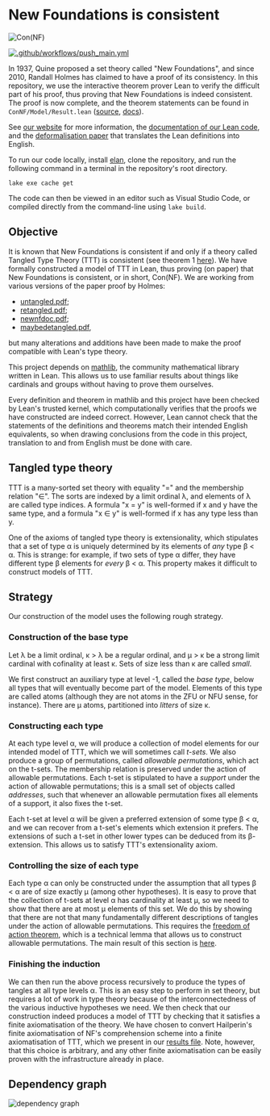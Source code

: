 # New Foundations is consistent

![Con(NF)](https://leanprover-community.github.io/con-nf/social/ConNF%20social.png)

[![.github/workflows/push_main.yml](https://github.com/leanprover-community/con-nf/actions/workflows/push_main.yml/badge.svg)](https://github.com/leanprover-community/con-nf/actions/workflows/push_main.yml)

In 1937, Quine proposed a set theory called "New Foundations", and since 2010, Randall Holmes has claimed to have a proof of its consistency.
In this repository, we use the interactive theorem prover Lean to verify the difficult part of his proof, thus proving that New Foundations is indeed consistent.
The proof is now complete, and the theorem statements can be found in `ConNF/Model/Result.lean` ([source](https://github.com/leanprover-community/con-nf/blob/main/ConNF/Model/Result.lean), [docs](https://leanprover-community.github.io/con-nf/doc/ConNF/Model/Result.html)).

See [our website](https://leanprover-community.github.io/con-nf/) for more information, the [documentation of our Lean code](https://leanprover-community.github.io/con-nf/doc/), and the [deformalisation paper](https://zeramorphic.github.io/con-nf-paper/main.l.pdf) that translates the Lean definitions into English.

To run our code locally, install [elan](https://github.com/leanprover/elan), clone the repository, and run the following command in a terminal in the repository's root directory.
```
lake exe cache get
```
The code can then be viewed in an editor such as Visual Studio Code, or compiled directly from the command-line using `lake build`.

## Objective

It is known that New Foundations is consistent if and only if a theory called Tangled Type Theory (TTT) is consistent (see theorem 1 [here](https://randall-holmes.github.io/Papers/tangled.pdf)).
We have formally constructed a model of TTT in Lean, thus proving (on paper) that New Foundations is consistent, or in short, Con(NF).
We are working from various versions of the paper proof by Holmes:

- [untangled.pdf](https://randall-holmes.github.io/Nfproof/untangled.pdf);
- [retangled.pdf](https://randall-holmes.github.io/Nfproof/retangled.pdf);
- [newnfdoc.pdf](https://randall-holmes.github.io/Nfproof/newnfdoc.pdf);
- [maybedetangled.pdf](https://randall-holmes.github.io/Nfproof/maybedetangled.pdf),

but many alterations and additions have been made to make the proof compatible with Lean's type theory.

This project depends on [mathlib](https://github.com/leanprover-community/mathlib4), the community mathematical library written in Lean.
This allows us to use familiar results about things like cardinals and groups without having to prove them ourselves.

Every definition and theorem in mathlib and this project have been checked by Lean's trusted kernel, which computationally verifies that the proofs we have constructed are indeed correct.
However, Lean cannot check that the statements of the definitions and theorems match their intended English equivalents, so when drawing conclusions from the code in this project, translation to and from English must be done with care.

## Tangled type theory

TTT is a many-sorted set theory with equality "=" and the membership relation "∈".
The sorts are indexed by a limit ordinal λ, and elements of λ are called type indices.
A formula "x = y" is well-formed if x and y have the same type, and a formula "x ∈ y" is well-formed if x has any type less than y.

One of the axioms of tangled type theory is extensionality, which stipulates that a set of type α is uniquely determined by its elements of *any* type β < α.
This is strange: for example, if two sets of type α differ, they have different type β elements for *every* β < α.
This property makes it difficult to construct models of TTT.

## Strategy

Our construction of the model uses the following rough strategy.

### Construction of the base type

Let λ be a limit ordinal, κ > λ be a regular ordinal, and μ > κ be a strong limit cardinal with cofinality at least κ.
Sets of size less than κ are called *small*.

We first construct an auxiliary type at level -1, called the *base type*, below all types that will eventually become part of the model.
Elements of this type are called atoms (although they are not atoms in the ZFU or NFU sense, for instance).
There are μ atoms, partitioned into *litters* of size κ.

### Constructing each type

At each type level α, we will produce a collection of model elements for our intended model of TTT, which we will sometimes call *t-sets*.
We also produce a group of permutations, called *allowable permutations*, which act on the t-sets.
The membership relation is preserved under the action of allowable permutations.
Each t-set is stipulated to have a *support* under the action of allowable permutations; this is a small set of objects called *addresses*, such that whenever an allowable permutation fixes all elements of a support, it also fixes the t-set.

Each t-set at level α will be given a preferred extension of some type β < α, and we can recover from a t-set's elements which extension it prefers.
The extensions of such a t-set in other lower types can be deduced from its β-extension.
This allows us to satisfy TTT's extensionality axiom.

### Controlling the size of each type

Each type α can only be constructed under the assumption that all types β < α are of size exactly μ (among other hypotheses).
It is easy to prove that the collection of t-sets at level α has cardinality at least μ, so we need to show that there are at most μ elements of this set.
We do this by showing that there are not that many fundamentally different descriptions of tangles under the action of allowable permutations.
This requires the [freedom of action theorem](https://leanprover-community.github.io/con-nf/doc/ConNF/FOA/Result.html#ConNF.StructApprox.freedom_of_action), which is a technical lemma that allows us to construct allowable permutations.
The main result of this section is [here](https://leanprover-community.github.io/con-nf/doc/ConNF/Counting/Conclusions.html#ConNF.mk_tSet).

### Finishing the induction

We can then run the above process recursively to produce the types of tangles at all type levels α.
This is an easy step to perform in set theory, but requires a lot of work in type theory because of the interconnectedness of the various inductive hypotheses we need.
We then check that our construction indeed produces a model of TTT by checking that it satisfies a finite axiomatisation of the theory.
We have chosen to convert Hailperin's finite axiomatisation of NF's comprehension scheme into a finite axiomatisation of TTT, which we present in our [results file](https://leanprover-community.github.io/con-nf/doc/ConNF/Model/Result.html).
Note, however, that this choice is arbitrary, and any other finite axiomatisation can be easily proven with the infrastructure already in place.

## Dependency graph

![dependency graph](https://leanprover-community.github.io/con-nf/depgraph.png)
